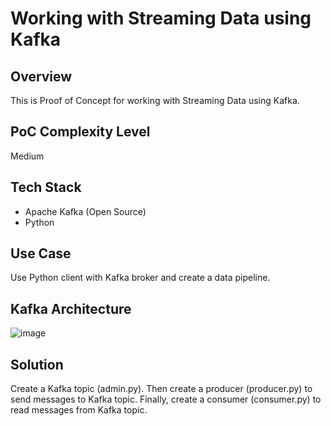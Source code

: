 # Working with Streaming Data using Kafka

## Overview

This is Proof of Concept for working with Streaming Data using Kafka.

## PoC Complexity Level

Medium

## Tech Stack

- Apache Kafka (Open Source)
- Python

## Use Case

Use Python client with Kafka broker and create a data pipeline.

## Kafka Architecture

![image](https://github.com/user-attachments/assets/ac7c2f7a-93fd-4ad7-8172-28052af249d4)

## Solution

Create a Kafka topic (admin.py). Then create a producer (producer.py) to send messages to Kafka topic. Finally, create a consumer (consumer.py) to read messages from Kafka topic.
